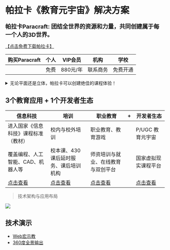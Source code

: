 # 帕拉卡《教育元宇宙》解决方案

<div style="font-size:large;font-weight:bold">
帕拉卡Paracraft: 团结全世界的资源和力量，共同创建属于每一个人的3D世界。
</div>

[【点击免费下载帕拉卡】](https://paracraft.cn)

| 购买Paracraft | 个人 | VIP会员 | 机构 | 学校 |
|---|---|---|---|---|
| | 免费 | 880元/年 | 联系商务 | 免费开通 |

<details>
  <summary>无论平面还是立体，帕拉卡可以创建绝佳的课程体验！</summary><p>
  
- 平面课件：可以使用[个人网站](https://keepwork.com)工具，创建基于互联网的下一代电子教材。
- 立体课件：使用帕拉卡Paracraft3D创作工具，创建基于虚拟现实的下一代交互课件。
  
</p></details>

## 3个教育应用 + 1个开发者生态

| 信息科技 | 培训 | 职业教育 | + | 开发者生态 |
|---|---|---|---|---|
| 进入国家《信息科技》课程标准（教材） | 校内与校外培训 | 职业教育、教育游戏 |  | P/UGC 教育元宇宙 |
| 覆盖编程、人工智能、CAD、机器人等 | 校本课、430课后延时服务、课后培训机构 | 师资培训与就业、在线教育与双创平台 |  | 国家虚拟现实课程平台 |
| [点击查看](solutions/ebook) | [点击查看](solutions/schooledu) | [点击查看](solutions/smartedu) |  | [点击查看](solutions/open) |

> 技术架构与应用布局

![](https://api.keepwork.com/ts-storage/siteFiles/22991/raw#1664173550692image.png)


## 技术演示
- [Web宏示教](/official/open/showcase/webmacro)
- [360度全景输出](/official/open/showcase/VR360)